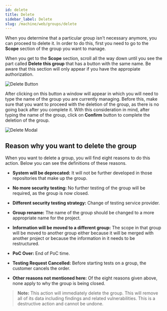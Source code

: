 ```yaml
---
id: delete
title: Delete
sidebar_label: Delete
slug: /machine/web/groups/delete
---
```


When you determine
that a particular group
isn't necessary anymore,
you can proceed to delete it.
In order to do this,
first you need to go
to the **Scope** section
of the group you want to manage.

When you get to the **Scope** section,
scroll all the way down
until you see the part called
**Delete this group**
that has a button with the same name.
Be aware that this section
will only appear
if you have the appropiate authorization.

![Delete Button](https://res.cloudinary.com/fluid-attacks/image/upload/v1668526136/docs/web/groups/delete/delete.png)

After clicking on this button
a window will appear
in which you will need to type the name
of the group you are currently managing.
Before this,
make sure that you want to proceed
with the deletion of the group,
as there is no going back
after you complete it.
With this consideration in mind,
after typing the name of the group,
click on **Confirm** button
to complete the deletion of the group.

![Delete Modal](https://res.cloudinary.com/fluid-attacks/image/upload/v1668526339/docs/web/groups/delete/action_delete.png)

## Reason why you want to delete the group

When you want to delete a group,
you will find eight reasons to do this action.
Below you can see the definitions of these reasons.

- **System will be deprecated:** It will not be further
  developed in those repositories that make up the group.

- **No more security testing:** No further testing of
  the group will be required, as the group is now closed.

- **Different security testing strategy:** Change of testing
  service provider.

- **Group rename:** The name of the group should be changed
  to a more appropriate name for the project.

- **Information will be moved to a different group:**
  The scope in that group will be moved to another
  group either because it will be merged with another
  project or because the information in it needs to be restructured.

- **PoC Over:** End of PoC time.

- **Testing Request Cancelled:** Before starting tests on a group,
  the customer cancels the order.

- **Other reasons not mentioned here:**
  Of the eight reasons given above,
  none apply to why the group is being closed.

> **Note:** This action will immediately delete the group.
> This will remove all of its data including
> findings and related vulnerabilities.
> This is a destructive action and cannot be undone.
